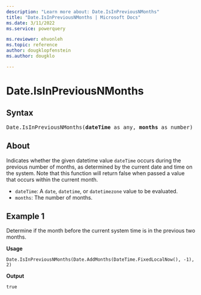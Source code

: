 ```yaml
---
description: "Learn more about: Date.IsInPreviousNMonths"
title: "Date.IsInPreviousNMonths | Microsoft Docs"
ms.date: 3/11/2022
ms.service: powerquery

ms.reviewer: ehvonleh
ms.topic: reference
author: dougklopfenstein
ms.author: dougklo

---
```

# Date.IsInPreviousNMonths

## Syntax

<pre>
Date.IsInPreviousNMonths(<b>dateTime</b> as any, <b>months</b> as number) as nullable logical
</pre>

## About

Indicates whether the given datetime value `dateTime` occurs during the previous number of months, as determined by the current date and time on the system. Note that this function will return false when passed a value that occurs within the current month.

* `dateTime`: A `date`, `datetime`, or `datetimezone` value to be evaluated.
* `months`: The number of months.

## Example 1

Determine if the month before the current system time is in the previous two months.

**Usage**

```powerquery-m
Date.IsInPreviousNMonths(Date.AddMonths(DateTime.FixedLocalNow(), -1), 2)
```

**Output**

`true`
